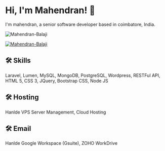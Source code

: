 
# Hi, I'm Mahendran! 👋

I'm mahendran, a senior software developer based in coimbatore, India.

<p align="left"> <img src="https://komarev.com/ghpvc/?username=Mahendran-Balaji&label=Profile%20views&color=0e75b6&style=flat" alt="Mahendran-Balaji" /> </p>

<p align="left"> <a href="https://github.com/ryo-ma/github-profile-trophy"><img src="https://github-profile-trophy.vercel.app/?username=Mahendran-Balaji" alt="Mahendran-Balaji" /></a> </p>

## 🛠 Skills
Laravel, Lumen, MySQL, MongoDB, PostgreSQL, Wordpress, RESTFul API, HTML 5, CSS 3, JQuery, Bootstrap CSS, Node JS

## 🛠 Hosting
Hanlde VPS Server Management, Cloud Hosting

## 🛠 Email 
Hanlde Google Workspace (Gsuite), ZOHO WorkDrive
